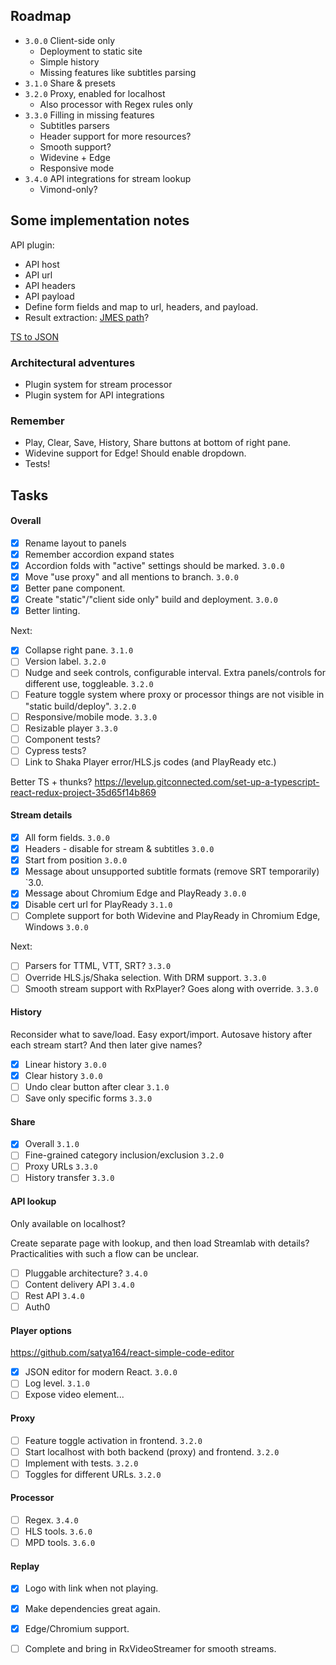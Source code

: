 
## Roadmap

* `3.0.0` Client-side only
  * Deployment to static site
  * Simple history
  * Missing features like subtitles parsing
* `3.1.0` Share & presets
* `3.2.0` Proxy, enabled for localhost
  * Also processor with Regex rules only
* `3.3.0` Filling in missing features
  * Subtitles parsers
  * Header support for more resources?
  * Smooth support?
  * Widevine + Edge
  * Responsive mode
* `3.4.0` API integrations for stream lookup
  * Vimond-only?

## Some implementation notes

API plugin:

* API host
* API url
* API headers
* API payload
* Define form fields and map to url, headers, and payload.
* Result extraction: [JMES path](http://jmespath.org/)?

[TS to JSON](https://github.com/YousefED/typescript-json-schema)

### Architectural adventures

* Plugin system for stream processor
* Plugin system for API integrations

### Remember

* Play, Clear, Save, History, Share buttons at bottom of right pane.
* Widevine support for Edge! Should enable dropdown.
* Tests!

## Tasks

#### Overall

* [x] Rename layout to panels
* [x] Remember accordion expand states
* [x] Accordion folds with "active" settings should be marked. `3.0.0`
* [x] Move "use proxy" and all mentions to branch. `3.0.0`
* [x] Better pane component.
* [x] Create "static"/"client side only" build and deployment. `3.0.0`
* [x] Better linting.

Next:

* [x] Collapse right pane.  `3.1.0`
* [ ] Version label. `3.2.0`
* [ ] Nudge and seek controls, configurable interval. Extra panels/controls for different use, toggleable. `3.2.0`
* [ ] Feature toggle system where proxy or processor things are not visible in "static build/deploy". `3.2.0`
* [ ] Responsive/mobile mode. `3.3.0`
* [ ] Resizable player `3.3.0`
* [ ] Component tests?
* [ ] Cypress tests?
* [ ] Link to Shaka Player error/HLS.js codes (and PlayReady etc.)

Better TS + thunks?
https://levelup.gitconnected.com/set-up-a-typescript-react-redux-project-35d65f14b869

#### Stream details

* [x] All form fields. `3.0.0`
* [x] Headers - disable for stream & subtitles `3.0.0`
* [x] Start from position `3.0.0`
* [x] Message about unsupported subtitle formats (remove SRT temporarily) `3.0.
* [x] Message about Chromium Edge and PlayReady `3.0.0`
* [x] Disable cert url for PlayReady `3.1.0`
* [ ] Complete support for both Widevine and PlayReady in Chromium Edge, Windows `3.0.0`

Next:

* [ ] Parsers for TTML, VTT, SRT? `3.3.0`
* [ ] Override HLS.js/Shaka selection. With DRM support. `3.3.0`
* [ ] Smooth stream support with RxPlayer? Goes along with override. `3.3.0`

#### History

Reconsider what to save/load. Easy export/import. Autosave history after each stream start? And then later give names?

* [x] Linear history `3.0.0`
* [x] Clear history `3.0.0`
* [ ] Undo clear button after clear `3.1.0`
* [ ] Save only specific forms `3.3.0`

#### Share

* [x] Overall `3.1.0`
* [ ] Fine-grained category inclusion/exclusion `3.2.0`
* [ ] Proxy URLs `3.3.0`
* [ ] History transfer `3.3.0`

#### API lookup

Only available on localhost?

Create separate page with lookup, and then load Streamlab with details? Practicalities with such a flow can be unclear.

* [ ] Pluggable architecture? `3.4.0`
* [ ] Content delivery API `3.4.0`
* [ ] Rest API `3.4.0`
* [ ] Auth0

#### Player options

https://github.com/satya164/react-simple-code-editor

* [x] JSON editor for modern React. `3.0.0`
* [ ] Log level. `3.1.0`
* [ ] Expose video element...

#### Proxy

* [ ] Feature toggle activation in frontend. `3.2.0`
* [ ] Start localhost with both backend (proxy) and frontend. `3.2.0`
* [ ] Implement with tests. `3.2.0`
* [ ] Toggles for different URLs. `3.2.0`

#### Processor

* [ ] Regex. `3.4.0`
* [ ] HLS tools. `3.6.0`
* [ ] MPD tools. `3.6.0`

#### Replay

* [x] Logo with link when not playing.
* [x] Make dependencies great again.
* [x] Edge/Chromium support.
* [ ] Complete and bring in RxVideoStreamer for smooth streams.



